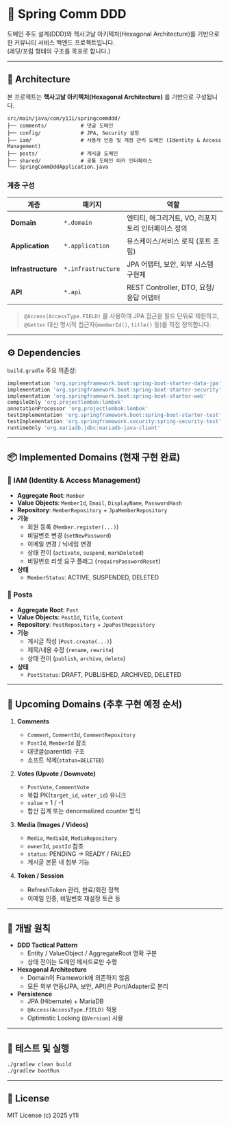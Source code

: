 # 🌱 Spring Comm DDD

도메인 주도 설계(DDD)와 헥사고날 아키텍처(Hexagonal Architecture)를 기반으로 한 커뮤니티 서비스 백엔드 프로젝트입니다.  
(레딧/포럼 형태의 구조를 목표로 합니다.)

---

## 🧱 Architecture

본 프로젝트는 **헥사고날 아키텍처(Hexagonal Architecture)** 를 기반으로 구성됩니다.

```
src/main/java/com/y11i/springcommddd/
├── comments/           # 댓글 도메인
├── config/             # JPA, Security 설정
├── iam/                # 사용자 인증 및 계정 관리 도메인 (Identity & Access Management)
├── posts/              # 게시글 도메인
├── shared/             # 공통 도메인 마커 인터페이스
└── SpringCommDddApplication.java
```

### 계층 구성

| 계층 | 패키지 | 역할 |
|------|---------|------|
| **Domain** | `*.domain` | 엔티티, 애그리거트, VO, 리포지토리 인터페이스 정의 |
| **Application** | `*.application` | 유스케이스/서비스 로직 (포트 조립) |
| **Infrastructure** | `*.infrastructure` | JPA 어댑터, 보안, 외부 시스템 구현체 |
| **API** | `*.api` | REST Controller, DTO, 요청/응답 어댑터 |

> `@Access(AccessType.FIELD)` 를 사용하여 JPA 접근을 필드 단위로 제한하고,  
> `@Getter` 대신 명시적 접근자(`memberId()`, `title()` 등)를 직접 정의합니다.

---

## ⚙️ Dependencies

`build.gradle` 주요 의존성:

```gradle
implementation 'org.springframework.boot:spring-boot-starter-data-jpa'
implementation 'org.springframework.boot:spring-boot-starter-security'
implementation 'org.springframework.boot:spring-boot-starter-web'
compileOnly 'org.projectlombok:lombok'
annotationProcessor 'org.projectlombok:lombok'
testImplementation 'org.springframework.boot:spring-boot-starter-test'
testImplementation 'org.springframework.security:spring-security-test'
runtimeOnly 'org.mariadb.jdbc:mariadb-java-client'
```

---

## 📦 Implemented Domains (현재 구현 완료)

### 🧍 IAM (Identity & Access Management)
- **Aggregate Root**: `Member`
- **Value Objects**: `MemberId`, `Email`, `DisplayName`, `PasswordHash`
- **Repository**: `MemberRepository` + `JpaMemberRepository`
- **기능**
    - 회원 등록 (`Member.register(...)`)
    - 비밀번호 변경 (`setNewPassword`)
    - 이메일 변경 / 닉네임 변경
    - 상태 전이 (`activate`, `suspend`, `markDeleted`)
    - 비밀번호 리셋 요구 플래그 (`requirePasswordReset`)
- **상태**
    - `MemberStatus`: ACTIVE, SUSPENDED, DELETED

### 📝 Posts
- **Aggregate Root**: `Post`
- **Value Objects**: `PostId`, `Title`, `Content`
- **Repository**: `PostRepository` + `JpaPostRepository`
- **기능**
    - 게시글 작성 (`Post.create(...)`)
    - 제목/내용 수정 (`rename`, `rewrite`)
    - 상태 전이 (`publish`, `archive`, `delete`)
- **상태**
    - `PostStatus`: DRAFT, PUBLISHED, ARCHIVED, DELETED

---

## 🚧 Upcoming Domains (추후 구현 예정 순서)

1. **Comments**
    - `Comment`, `CommentId`, `CommentRepository`
    - `PostId`, `MemberId` 참조
    - 대댓글(parentId) 구조
    - 소프트 삭제(`status=DELETED`)

2. **Votes (Upvote / Downvote)**
    - `PostVote`, `CommentVote`
    - 복합 PK(`target_id`, `voter_id`) 유니크
    - `value` = 1 / -1
    - 합산 집계 또는 denormalized counter 방식

3. **Media (Images / Videos)**
    - `Media`, `MediaId`, `MediaRepository`
    - `ownerId`, `postId` 참조
    - `status`: PENDING → READY / FAILED
    - 게시글 본문 내 첨부 기능

4. **Token / Session**
    - RefreshToken 관리, 만료/회전 정책
    - 이메일 인증, 비밀번호 재설정 토큰 등

---

## 🧭 개발 원칙

- **DDD Tactical Pattern**
    - Entity / ValueObject / AggregateRoot 명확 구분
    - 상태 전이는 도메인 메서드로만 수행
- **Hexagonal Architecture**
    - Domain이 Framework에 의존하지 않음
    - 모든 외부 연동(JPA, 보안, API)은 Port/Adapter로 분리
- **Persistence**
    - JPA (Hibernate) + MariaDB
    - `@Access(AccessType.FIELD)` 적용
    - Optimistic Locking (`@Version`) 사용

---

## 🧪 테스트 및 실행

```bash
./gradlew clean build
./gradlew bootRun
```

---

## 📄 License

MIT License (c) 2025 y11i
